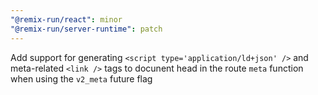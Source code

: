 ```yaml
---
"@remix-run/react": minor
"@remix-run/server-runtime": patch
---
```


Add support for generating `<script type='application/ld+json' />` and meta-related `<link />` tags to docunent head in the route `meta` function when using the `v2_meta` future flag
